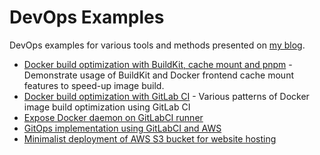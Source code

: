 # DevOps Examples

DevOps examples for various tools and methods presented on [my blog](https://blog.crafteo.io).

- [Docker build optimization with BuildKit, cache mount and pnpm](docker-buildkit-pnpm) - Demonstrate usage of BuildKit and Docker frontend cache mount features to speed-up image build.
- [Docker build optimization with GitLab CI](https://gitlab.com/crafteo/devops-examples/docker-build-ci-optimization) - Various patterns of Docker image build optimization using GitLab CI
- [Expose Docker daemon on GitLabCI runner](./gitlabci-dockerd-runner)
- [GitOps implementation using GitLabCI and AWS](https://gitlab.com/crafteo/devops-examples/gitlabci-gitops-s3-static-website)
- [Minimalist deployment of AWS S3 bucket for website hosting](./aws-minimalist-s3-website)
